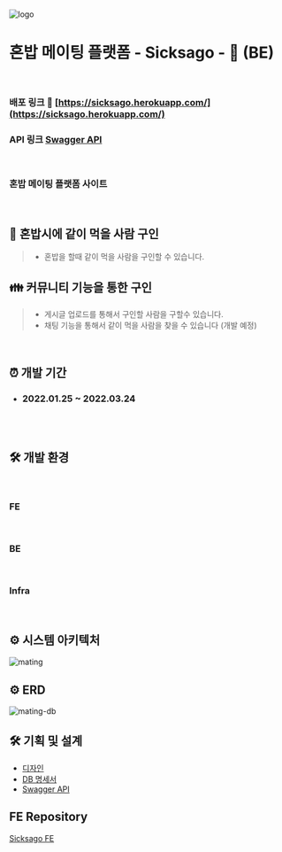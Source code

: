 <br>
<p><img src="https://user-images.githubusercontent.com/47293759/159876207-a9daad97-609e-46a3-a06b-84f102b2cb71.png" alt="logo"></p>

# 혼밥 메이팅 플랫폼 - **Sicksago -** 🍱  (BE)

<br>

### 배포 링크 🏡 [https://sicksago.herokuapp.com/](https://sicksago.herokuapp.com/)
### API 링크 [Swagger API](https://api-sicksago.herokuapp.com/swagger-ui/index.html)

<br>

### 혼밥 메이팅 플랫폼 사이트

<br>

## 🍚 혼밥시에 같이 먹을 사람 구인

> - 혼밥을 할때 같이 먹을 사람을 구인할 수 있습니다.

## 👪 커뮤니티 기능을 통한 구인

> - 게시글 업로드를 통해서 구인할 사람을 구할수 있습니다.
> - 채팅 기능을 통해서 같이 먹을 사람을 찾을 수 있습니다 (개발 예정)

<br>

## ⏰ 개발 기간

- ### 2022.01.25 ~ 2022.03.24

<br>

<br>

## 🛠️ 개발 환경

<br>

### **FE**

<p>
<img src="https://img.shields.io/badge/javascript-F7DF1E?style=flat-square&logo=javascript&logoColor=white" alt=""/>
 <img src="https://img.shields.io/badge/react-61DAFB?style=flat-square&logo=react&logoColor=white" alt=""/>
 <img src="https://img.shields.io/badge/React Router-CA4245?style=flat-square&logo=React Router&logoColor=white" alt=""/>
<img src="https://img.shields.io/badge/styled-components-DB7093?style=flat-square&logo=styled-components&logoColor=white" alt=""/>
<img src="https://img.shields.io/badge/redux-DB7093?style=flat-square&logo=redux&logoColor=white&color=blue" alt=""/>
</p>


### **BE**

<p>
<img src="https://img.shields.io/badge/java-007396?style=flat-square&logo=java&logoColor=white" alt=""/>
<img src="https://img.shields.io/badge/Spring Boot -6DB33F?style=flat-square&logo=Spring Boot&logoColor=white" alt=""/>
<img src="https://img.shields.io/badge/SpringSecurity-6DB33F?style=flat-square&logo=SpringSecurity&logoColor=white" alt=""/>
<img src="https://img.shields.io/badge/JPA-6DB33F?style=flat-square&logo=&logoColor=white" alt=""/>
<img src="https://img.shields.io/badge/Query DSL-0769AD?style=flat-square&logo=&logoColor=white" alt=""/>
<img src="https://img.shields.io/badge/Postgresql -4479A1?style=flat-square&logo=Postgresql&logoColor=white" alt=""/>
<img src="https://img.shields.io/badge/Redis -FFCA28?style=flat-square&logo=redis&logoColor=white&color=red" alt=""/>
</p>

### **Infra**

<p>
<img src="https://img.shields.io/badge/Heroku -232F3E?style=flat-square&logo=Heroku&logoColor=white" alt=""/>
<img src="https://img.shields.io/badge/GitHub Actions -2088FF?style=flat-square&logo=GitHub Actions&logoColor=white" alt=""/>
<img src="https://img.shields.io/badge/AWS S3 -2088FF?style=flat-square&logo=amazonaws&logoColor=white&color=black" alt=""/>
</p>

## ⚙️ 시스템 아키텍처
![mating](https://user-images.githubusercontent.com/47293759/159869328-044a59fc-9a3a-4861-874d-65f6297c9b56.JPG)


## ⚙️ ERD
![mating-db](https://user-images.githubusercontent.com/47293759/159872827-0663cda8-80eb-4119-989e-1f59706935a1.JPG)


## 🛠 기획 및 설계

- [디자인](https://www.figma.com/file/7BE05tla9RVSUGwGqDqHxc/%EC%8B%9D%EC%82%AC%EA%B3%A0?node-id=0%3A1)
- [DB 명세서](https://www.erdcloud.com/d/vn2Ye3JfLZz3GnCtd)
- [Swagger API](https://api-sicksago.herokuapp.com/swagger-ui/index.html)


## FE Repository
[Sicksago FE](https://github.com/temp-portfolio-team/frontend)
